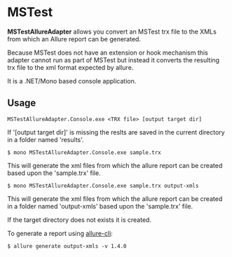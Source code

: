 # MSTest

**MSTestAllureAdapter** allows you convert an MSTest trx file to the
XMLs from which an Allure report can be generated.

Because MSTest does not have an extension or hook mechanism this adapter
cannot run as part of MSTest but instead it converts the resulting trx
file to the xml format expected by allure.

It is a .NET/Mono based console application.

## Usage

    MSTestAllureAdapter.Console.exe <TRX file> [output target dir]

If '\[output target dir\]' is missing the reslts are saved in the
current directory in a folder named 'results'.

    $ mono MSTestAllureAdapter.Console.exe sample.trx

This will generate the xml files from which the allure report can be
created based upon the 'sample.trx' file.

    $ mono MSTestAllureAdapter.Console.exe sample.trx output-xmls

This will generate the xml files from which the allure report can be
created in a folder named 'output-xmls' based upon the 'sample.trx'
file.

If the target directory does not exists it is created.

To generate a report using [allure-cli](https://github.com/allure-framework/allure-cli/releases/tag/allure-cli-2.1):

    $ allure generate output-xmls -v 1.4.0
